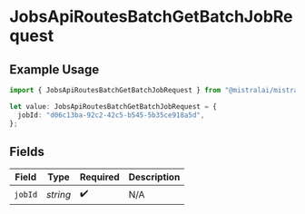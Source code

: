 # JobsApiRoutesBatchGetBatchJobRequest

## Example Usage

```typescript
import { JobsApiRoutesBatchGetBatchJobRequest } from "@mistralai/mistralai/models/operations";

let value: JobsApiRoutesBatchGetBatchJobRequest = {
  jobId: "d06c13ba-92c2-42c5-b545-5b35ce918a5d",
};
```

## Fields

| Field              | Type               | Required           | Description        |
| ------------------ | ------------------ | ------------------ | ------------------ |
| `jobId`            | *string*           | :heavy_check_mark: | N/A                |